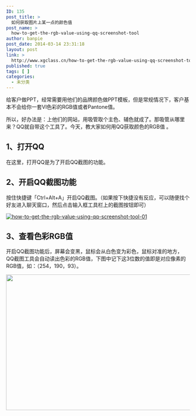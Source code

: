 ```yaml
---
ID: 135
post_title: >
  如何获取图片上某一点的颜色值
post_name: >
  how-to-get-the-rgb-value-using-qq-screenshot-tool
author: banpie
post_date: 2014-03-14 23:31:18
layout: post
link: >
  http://www.xgclass.cn/how-to-get-the-rgb-value-using-qq-screenshot-tool/
published: true
tags: [ ]
categories:
  - 未分类
---
```

给客户做PPT，经常需要用他们的品牌颜色做PPT模板，但是常规情况下，客户基本不会给你一套VI色彩的RGB值或者Pantone值。

所以，好办法是：上他们的网站，用吸管取个主色、辅色就成了。那吸管从哪里来？QQ就自带这个工具了。今天，教大家如何用QQ获取颜色的RGB值 。

## 1、打开QQ

在这里，打开QQ是为了开启QQ截图的功能。

## 2、开启QQ截图功能

按住快捷键「Ctrl+Alt+A」开启QQ截图。（如果按下快捷没有反应，可以随便找个好友进入聊天窗口，然后点击输入框工具栏上的截图按钮即可）

[![how-to-get-the-rgb-value-using-qq-screenshot-tool-01][1]][1]

## 3、查看色彩RGB值

开启QQ截图功能后，屏幕会变黑，鼠标会从白色变为彩色，鼠标对准的地方，QQ截图工具会自动读出色彩的RGB值，下图中记下这3位数的值即是对应像素的RGB值，如：（254，190，93）。

<img class="alignnone size-full wp-image-762" src="http://www.xgclass.cn/wp-content/uploads/2018/11/0-57.jpg" width="635" height="371" alt="" />

 [1]: http://7arnhx.com1.z0.glb.clouddn.com/wp-content/uploads/2014/03/how-to-get-the-rgb-value-using-qq-screenshot-tool-01.jpg